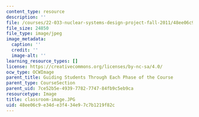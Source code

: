 ```yaml
---
content_type: resource
description: ''
file: /courses/22-033-nuclear-systems-design-project-fall-2011/48ee06c9e34de3f434e97c7b1219f82c_classroom-image.JPG
file_size: 24850
file_type: image/jpeg
image_metadata:
  caption: ''
  credit: ''
  image-alt: ''
learning_resource_types: []
license: https://creativecommons.org/licenses/by-nc-sa/4.0/
ocw_type: OCWImage
parent_title: Guiding Students Through Each Phase of the Course
parent_type: CourseSection
parent_uid: 7ce52b5e-4939-7782-7747-84fb9c5eb9ca
resourcetype: Image
title: classroom-image.JPG
uid: 48ee06c9-e34d-e3f4-34e9-7c7b1219f82c
---
```

